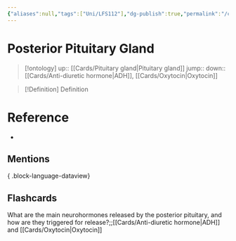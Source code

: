 ```yaml
---
{"aliases":null,"tags":["Uni/LFS112"],"dg-publish":true,"permalink":"/cards/posterior-pituitary-gland/","dgPassFrontmatter":true}
---
```


# Posterior Pituitary Gland

> [!ontology]
> up:: [[Cards/Pituitary gland\|Pituitary gland]]
> jump:: 
> down:: [[Cards/Anti-diuretic hormone\|ADH]], [[Cards/Oxytocin\|Oxytocin]]

> [!Definition] Definition

# Reference

- 

## Mentions


{ .block-language-dataview}

## Flashcards

What are the main neurohormones released by the posterior pituitary, and how are they triggered for release?;;[[Cards/Anti-diuretic hormone\|ADH]] and [[Cards/Oxytocin\|Oxytocin]]